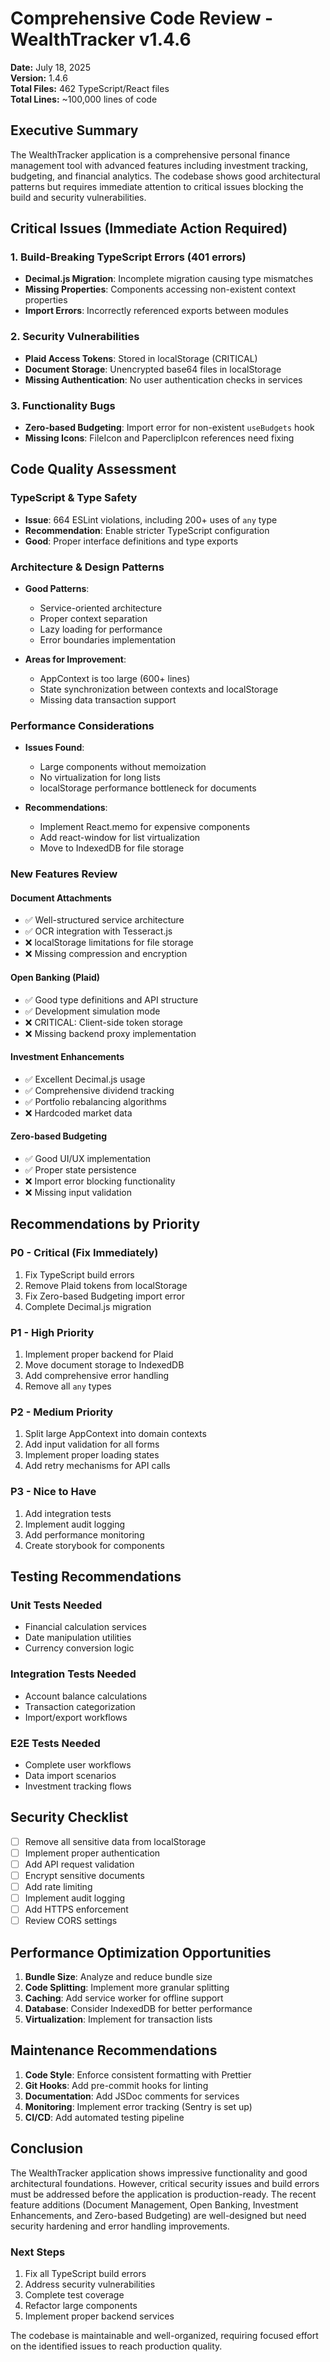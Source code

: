 # Comprehensive Code Review - WealthTracker v1.4.6

**Date:** July 18, 2025  
**Version:** 1.4.6  
**Total Files:** 462 TypeScript/React files  
**Total Lines:** ~100,000 lines of code

## Executive Summary

The WealthTracker application is a comprehensive personal finance management tool with advanced features including investment tracking, budgeting, and financial analytics. The codebase shows good architectural patterns but requires immediate attention to critical issues blocking the build and security vulnerabilities.

## Critical Issues (Immediate Action Required)

### 1. Build-Breaking TypeScript Errors (401 errors)
- **Decimal.js Migration**: Incomplete migration causing type mismatches
- **Missing Properties**: Components accessing non-existent context properties
- **Import Errors**: Incorrectly referenced exports between modules

### 2. Security Vulnerabilities
- **Plaid Access Tokens**: Stored in localStorage (CRITICAL)
- **Document Storage**: Unencrypted base64 files in localStorage
- **Missing Authentication**: No user authentication checks in services

### 3. Functionality Bugs
- **Zero-based Budgeting**: Import error for non-existent `useBudgets` hook
- **Missing Icons**: FileIcon and PaperclipIcon references need fixing

## Code Quality Assessment

### TypeScript & Type Safety
- **Issue**: 664 ESLint violations, including 200+ uses of `any` type
- **Recommendation**: Enable stricter TypeScript configuration
- **Good**: Proper interface definitions and type exports

### Architecture & Design Patterns
- **Good Patterns**:
  - Service-oriented architecture
  - Proper context separation
  - Lazy loading for performance
  - Error boundaries implementation
  
- **Areas for Improvement**:
  - AppContext is too large (600+ lines)
  - State synchronization between contexts and localStorage
  - Missing data transaction support

### Performance Considerations
- **Issues Found**:
  - Large components without memoization
  - No virtualization for long lists
  - localStorage performance bottleneck for documents
  
- **Recommendations**:
  - Implement React.memo for expensive components
  - Add react-window for list virtualization
  - Move to IndexedDB for file storage

### New Features Review

#### Document Attachments
- ✅ Well-structured service architecture
- ✅ OCR integration with Tesseract.js
- ❌ localStorage limitations for file storage
- ❌ Missing compression and encryption

#### Open Banking (Plaid)
- ✅ Good type definitions and API structure
- ✅ Development simulation mode
- ❌ CRITICAL: Client-side token storage
- ❌ Missing backend proxy implementation

#### Investment Enhancements
- ✅ Excellent Decimal.js usage
- ✅ Comprehensive dividend tracking
- ✅ Portfolio rebalancing algorithms
- ❌ Hardcoded market data

#### Zero-based Budgeting
- ✅ Good UI/UX implementation
- ✅ Proper state persistence
- ❌ Import error blocking functionality
- ❌ Missing input validation

## Recommendations by Priority

### P0 - Critical (Fix Immediately)
1. Fix TypeScript build errors
2. Remove Plaid tokens from localStorage
3. Fix Zero-based Budgeting import error
4. Complete Decimal.js migration

### P1 - High Priority
1. Implement proper backend for Plaid
2. Move document storage to IndexedDB
3. Add comprehensive error handling
4. Remove all `any` types

### P2 - Medium Priority
1. Split large AppContext into domain contexts
2. Add input validation for all forms
3. Implement proper loading states
4. Add retry mechanisms for API calls

### P3 - Nice to Have
1. Add integration tests
2. Implement audit logging
3. Add performance monitoring
4. Create storybook for components

## Testing Recommendations

### Unit Tests Needed
- Financial calculation services
- Date manipulation utilities
- Currency conversion logic

### Integration Tests Needed
- Account balance calculations
- Transaction categorization
- Import/export workflows

### E2E Tests Needed
- Complete user workflows
- Data import scenarios
- Investment tracking flows

## Security Checklist

- [ ] Remove all sensitive data from localStorage
- [ ] Implement proper authentication
- [ ] Add API request validation
- [ ] Encrypt sensitive documents
- [ ] Add rate limiting
- [ ] Implement audit logging
- [ ] Add HTTPS enforcement
- [ ] Review CORS settings

## Performance Optimization Opportunities

1. **Bundle Size**: Analyze and reduce bundle size
2. **Code Splitting**: Implement more granular splitting
3. **Caching**: Add service worker for offline support
4. **Database**: Consider IndexedDB for better performance
5. **Virtualization**: Implement for transaction lists

## Maintenance Recommendations

1. **Code Style**: Enforce consistent formatting with Prettier
2. **Git Hooks**: Add pre-commit hooks for linting
3. **Documentation**: Add JSDoc comments for services
4. **Monitoring**: Implement error tracking (Sentry is set up)
5. **CI/CD**: Add automated testing pipeline

## Conclusion

The WealthTracker application shows impressive functionality and good architectural foundations. However, critical security issues and build errors must be addressed before the application is production-ready. The recent feature additions (Document Management, Open Banking, Investment Enhancements, and Zero-based Budgeting) are well-designed but need security hardening and error handling improvements.

### Next Steps
1. Fix all TypeScript build errors
2. Address security vulnerabilities
3. Complete test coverage
4. Refactor large components
5. Implement proper backend services

The codebase is maintainable and well-organized, requiring focused effort on the identified issues to reach production quality.